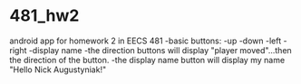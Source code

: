481_hw2
=======

android app for homework 2 in EECS 481
-basic buttons:
  -up
  -down
  -left
  -right
  -display name
-the direction buttons will display "player moved"...then the direction of the button.
-the display name button will display my name "Hello Nick Augustyniak!"

